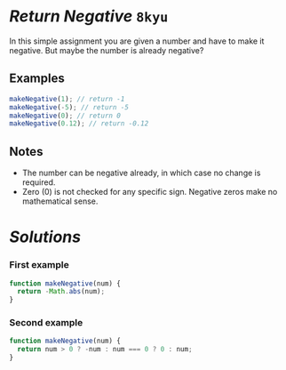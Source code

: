 # *Return Negative* `8kyu`

In this simple assignment you are given a number and have to make it negative. But maybe the number is already negative?

## Examples

```js
makeNegative(1); // return -1
makeNegative(-5); // return -5
makeNegative(0); // return 0
makeNegative(0.12); // return -0.12
```

## Notes

- The number can be negative already, in which case no change is required.
- Zero (0) is not checked for any specific sign. Negative zeros make no mathematical sense.

# _Solutions_

### First example

```js
function makeNegative(num) {
  return -Math.abs(num);
}
```

### Second example

```js
function makeNegative(num) {
  return num > 0 ? -num : num === 0 ? 0 : num;
}
```
